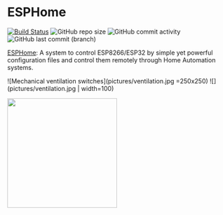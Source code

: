 # ESPHome

[![Build Status](https://drone.theautomation.nl/api/badges/theautomation/esphome/status.svg)](https://drone.theautomation.nl/theautomation/esphome)
![GitHub repo size](https://img.shields.io/github/repo-size/theautomation/esphome?logo=Github)
![GitHub commit activity](https://img.shields.io/github/commit-activity/y/theautomation/esphome?logo=github)
![GitHub last commit (branch)](https://img.shields.io/github/last-commit/theautomation/esphome/main?logo=github)

[ESPHome](https://dsmr-reader.readthedocs.io/en/latest/explained/about.html/): A system to control ESP8266/ESP32 by simple yet powerful configuration files and control them remotely through Home Automation systems.

![Mechanical ventilation switches](pictures/ventilation.jpg =250x250)
![](pictures/ventilation.jpg | width=100)

<img src="https://github.com/theautomation/esphome/blob/2a289d9f9c122afd6913e88e463eef0e2d4a3db3/pictures/ventilation.jpg" width="250">
